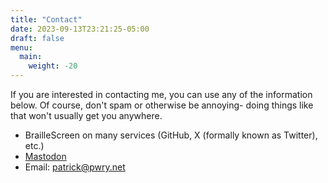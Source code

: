 ```yaml
---
title: "Contact"
date: 2023-09-13T23:21:25-05:00
draft: false
menu:
  main:
    weight: -20
---
```


If you are interested in contacting me, you can use any of the information below. Of course, don't spam or otherwise be annoying- doing things like that won't usually get you anywhere.
* BrailleScreen on many services (GitHub, X (formally known as Twitter), etc.)
* [Mastodon](https://dragonscave.space/@BrailleScreen)
* Email: [patrick@pwry.net](mailto:patrick@pwry.net)
